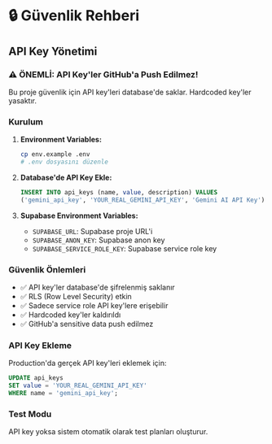 # 🔒 Güvenlik Rehberi

## API Key Yönetimi

### ⚠️ ÖNEMLİ: API Key'ler GitHub'a Push Edilmez!

Bu proje güvenlik için API key'leri database'de saklar. Hardcoded key'ler yasaktır.

### Kurulum

1. **Environment Variables:**
   ```bash
   cp env.example .env
   # .env dosyasını düzenle
   ```

2. **Database'de API Key Ekle:**
   ```sql
   INSERT INTO api_keys (name, value, description) VALUES 
   ('gemini_api_key', 'YOUR_REAL_GEMINI_API_KEY', 'Gemini AI API Key');
   ```

3. **Supabase Environment Variables:**
   - `SUPABASE_URL`: Supabase proje URL'i
   - `SUPABASE_ANON_KEY`: Supabase anon key
   - `SUPABASE_SERVICE_ROLE_KEY`: Supabase service role key

### Güvenlik Önlemleri

- ✅ API key'ler database'de şifrelenmiş saklanır
- ✅ RLS (Row Level Security) etkin
- ✅ Sadece service role API key'lere erişebilir
- ✅ Hardcoded key'ler kaldırıldı
- ✅ GitHub'a sensitive data push edilmez

### API Key Ekleme

Production'da gerçek API key'leri eklemek için:

```sql
UPDATE api_keys 
SET value = 'YOUR_REAL_GEMINI_API_KEY' 
WHERE name = 'gemini_api_key';
```

### Test Modu

API key yoksa sistem otomatik olarak test planları oluşturur.














